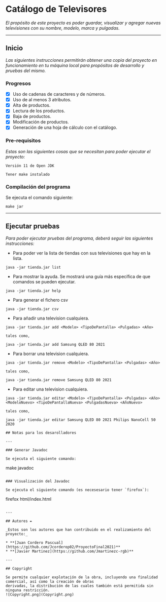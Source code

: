 # Catálogo de Televisores

_El propósito de este proyecto es poder guardar, visualizar y agregar nuevas televisiones con su nombre, modelo, marca y
pulgadas._

---

## Inicio

_Las siguientes instrucciones permitirán obtener una copia del proyecto en funcionamiento en tu máquina local para
propósitos de desarrollo y pruebas del mismo._

### Progresos

- [x] Uso de cadenas de caracteres y de números.
- [x] Uso de al menos 3 atributos.
- [x] Alta de productos.
- [x] Lectura de los productos.
- [x] Baja de productos.
- [x] Modificación de productos.
- [x] Generación de una hoja de cálculo con el catálogo.

### Pre-requisitos

_Estas son las siguientes cosas que se necesitan para poder ejecutar el proyecto:_

```
Versión 11 de Open JDK
```

```
Tener make instalado
```

### Compilación del programa

Se ejecuta el comando siguiente:

```
make jar 
```

---

## Ejecutar pruebas

_Para poder ejecutar pruebas del programa, deberá seguir las siguientes instrucciones:_

- Para poder ver la lista de tiendas con sus televisiones que hay en la lista.

```
java -jar tienda.jar list
```

- Para mostrar la ayuda. Se mostrará una guía más específica de que comandos se pueden ejecutar.

```
java -jar tienda.jar help
```

- Para generar el fichero csv

```
java -jar tienda.jar csv
```

- Para añadir una television cualquiera.

```
java -jar tienda.jar add <Modelo> <TipoDePantalla> <Pulgadas> <Año>
```

```
tales como,
```

```
java -jar tienda.jar add Samsung QLED 80 2021
```

- Para borrar una television cualquiera.

```
java -jar tienda.jar remove <Modelo> <TipoDePantalla> <Pulgadas> <Año>
```

```
tales como,
```

```
java -jar tienda.jar remove Samsung QLED 80 2021
```

- Para editar una television cualquiera.

```
java -jar tienda.jar editar <Modelo> <TipoDePantalla> <Pulgadas> <Año> <ModeloNuevo> <TipoDePantallaNueva> <PulgadasNueva> <AñoNuevo>
```

```
tales como,
```

```
java -jar tienda.jar editar Samsung QLED 80 2021 Philips NanoCell 50 2020

## Notas para los desarolladores

---

### Generar Javadoc

Se ejecuta el siguiente comando:

```
make javadoc
```

### Visualización del Javadoc

Se ejecuta el siguiente comando (es necesesario tener `firefox`):

```
firefox html/index.html
```

---

## Autores ✒️

_Estos son los autores que han contribuido en el realizamiento del proyecto:_

* **[Juan Cordero Pascual](https://github.com/Jcorderop02/ProyectoFinal2021)**
* **[Javier Martinez](https://github.com/Jmartinezc-rgb)**

---

## Copyright

Se permite cualquier explotación de la obra, incluyendo una finalidad comercial, así como la creación de obras
derivadas, la distribución de las cuales también está permitida sin ninguna restricción.
![Copyright.png](Copyright.png)

